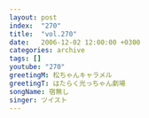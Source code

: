 ```yaml
---
layout: post
index:  "270"
title:  "vol.270"
date:   2006-12-02 12:00:00 +0300
categories: archive
tags: []
youtube: "270"
greetingM: 松ちゃんキャラメル
greetingT: はたらく光っちゃん劇場
songName: 宿無し
singer: ツイスト
---
```

